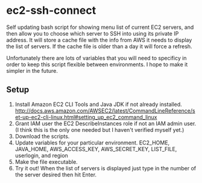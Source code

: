 ec2-ssh-connect
===============

Self updating bash script for showing menu list of current EC2 servers, and then allow you to choose which server to SSH into using its private IP address. It will store a cache file with the info from AWS it needs to display the list of servers. If the cache file is older than a day it will force a refresh.

Unfortunately there are lots of variables that you will need to specificy in order to keep this script flexible between environments. I hope to make it simpler in the future.

## Setup

1. Install Amazon EC2 CLI Tools and Java JDK if not already installed. http://docs.aws.amazon.com/AWSEC2/latest/CommandLineReference/set-up-ec2-cli-linux.html#setting_up_ec2_command_linux
2. Grant IAM user the EC2 DescribeInstances role if not an IAM admin user. (I think this is the only one needed but I haven't verified myself yet.)
3. Download the scripts.
4. Update variables for your particular environment. EC2_HOME, JAVA_HOME, AWS_ACCESS_KEY, AWS_SECRET_KEY, LIST_FILE, userlogin, and region
5. Make the file executable.
6. Try it out! When the list of servers is displayed just type in the number of the server desired then hit Enter.
